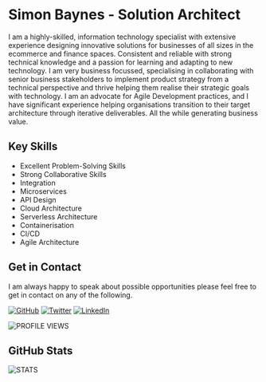 # Simon Baynes - Solution Architect

I am a highly-skilled, information technology specialist
with extensive experience designing innovative solutions
for businesses of all sizes in the ecommerce and finance
spaces. Consistent and reliable with strong technical
knowledge and a passion for learning and adapting to new
technology. I am very business focussed, specialising in
collaborating with senior business stakeholders to
implement product strategy from a technical perspective
and thrive helping them realise their strategic goals
with technology. I am an advocate for Agile Development
practices, and I have significant experience helping
organisations transition to their target architecture
through iterative deliverables. All the while generating
business value.

## Key Skills

* Excellent Problem-Solving Skills
* Strong Collaborative Skills
* Integration
* Microservices
* API Design
* Cloud Architecture
* Serverless Architecture
* Containerisation
* CI/CD
* Agile Architecture

## Get in Contact

I am always happy to speak about possible opportunities
please feel free to get in contact on any of the following.

[![GitHub](https://img.shields.io/github/followers/baynezy.svg?label=Follow+Me+On+GitHub&style=for-the-badge&color=blueviolet&logo=github)](https://github.com/baynezy)
[![Twitter](https://img.shields.io/twitter/follow/baynezy?label=Follow+Me+on+Twitter&style=for-the-badge&color=blueviolet&logo=twitter)](https://twitter.com/baynezy)
[![LinkedIn](https://img.shields.io/badge/LinkedIn--_.svg?style=for-the-badge&logo=linkedin&color=blueviolet&label=Connect+With+Me+on+LinkedIn)](https://www.linkedin.com/in/simonbaynes)

![PROFILE VIEWS](https://komarev.com/ghpvc/?username=baynezy&color=blueviolet&label=PROFILE+VIEWS)

## GitHub Stats

![STATS](https://github-readme-stats.vercel.app/api?username=baynezy&count_private=true&show_icons=true)

